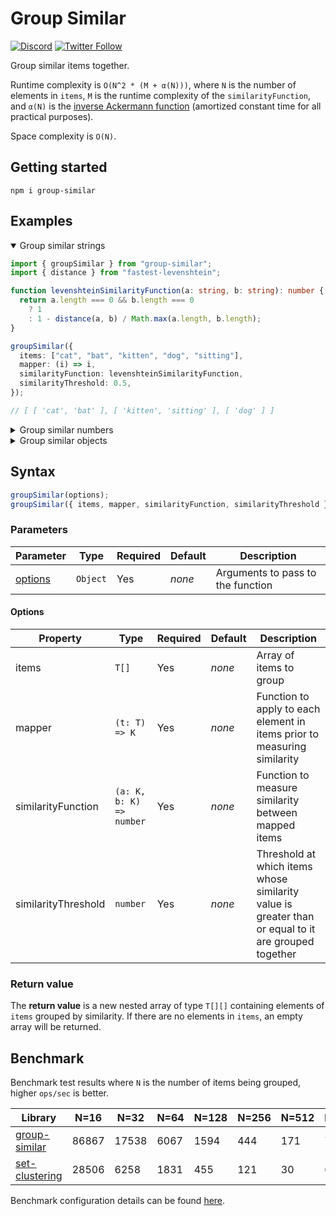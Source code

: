 # Group Similar

[![Discord](https://discord.com/api/guilds/258167954913361930/embed.png)](https://discord.gg/WjEFnzC) [![Twitter Follow](https://img.shields.io/twitter/follow/peterthehan.svg?style=social)](https://twitter.com/peterthehan)

Group similar items together.

Runtime complexity is `O(N^2 * (M + α(N)))`, where `N` is the number of elements in `items`, `M` is the runtime complexity of the `similarityFunction`, and `α(N)` is the [inverse Ackermann function](https://en.wikipedia.org/wiki/Disjoint-set_data_structure#Time_complexity) (amortized constant time for all practical purposes).

Space complexity is `O(N)`.

## Getting started

```
npm i group-similar
```

## Examples

<details open>

<summary>Group similar strings</summary>

```ts
import { groupSimilar } from "group-similar";
import { distance } from "fastest-levenshtein";

function levenshteinSimilarityFunction(a: string, b: string): number {
  return a.length === 0 && b.length === 0
    ? 1
    : 1 - distance(a, b) / Math.max(a.length, b.length);
}

groupSimilar({
  items: ["cat", "bat", "kitten", "dog", "sitting"],
  mapper: (i) => i,
  similarityFunction: levenshteinSimilarityFunction,
  similarityThreshold: 0.5,
});

// [ [ 'cat', 'bat' ], [ 'kitten', 'sitting' ], [ 'dog' ] ]
```

</details>

<details>

<summary>Group similar numbers</summary>

```ts
import { groupSimilar } from "group-similar";

function evenOddSimilarityFunction(a: number, b: number): number {
  return Number(a % 2 === b % 2);
}

groupSimilar({
  items: [1, 5, 10, 0, 2, 123],
  mapper: (i) => i,
  similarityFunction: evenOddSimilarityFunction,
  similarityThreshold: 1,
});

// [ [ 1, 5, 123 ], [ 10, 0, 2 ] ]
```

</details>

<details>

<summary>Group similar objects</summary>

```ts
import { groupSimilar } from "group-similar";
import { distance } from "fastest-levenshtein";

function nestedMapper(object: { a: { b: { value: string } } }): string {
  return object.a.b.value;
}

function levenshteinSimilarityFunction(a: string, b: string): number {
  return a.length === 0 && b.length === 0
    ? 1
    : 1 - distance(a, b) / Math.max(a.length, b.length);
}

groupSimilar({
  items: [
    { a: { b: { value: "sitting" } } },
    { a: { b: { value: "dog" } } },
    { a: { b: { value: "kitten" } } },
    { a: { b: { value: "bat" } } },
    { a: { b: { value: "cat" } } },
  ],
  mapper: nestedMapper,
  similarityFunction: levenshteinSimilarityFunction,
  similarityThreshold: 0.5,
});

// [
//   [{ a: { b: { value: "sitting" } } }, { a: { b: { value: "kitten" } } }],
//   [{ a: { b: { value: "dog" } } }],
//   [{ a: { b: { value: "bat" } } }, { a: { b: { value: "cat" } } }],
// ]
```

</details>

## Syntax

```ts
groupSimilar(options);
groupSimilar({ items, mapper, similarityFunction, similarityThreshold });
```

### Parameters

| Parameter           | Type     | Required | Default | Description                       |
| ------------------- | -------- | -------- | ------- | --------------------------------- |
| [options](#options) | `Object` | Yes      | _none_  | Arguments to pass to the function |

#### Options

| Property            | Type                     | Required | Default | Description                                                                                         |
| ------------------- | ------------------------ | -------- | ------- | --------------------------------------------------------------------------------------------------- |
| items               | `T[]`                    | Yes      | _none_  | Array of items to group                                                                             |
| mapper              | `(t: T) => K`            | Yes      | _none_  | Function to apply to each element in items prior to measuring similarity                            |
| similarityFunction  | `(a: K, b: K) => number` | Yes      | _none_  | Function to measure similarity between mapped items                                                 |
| similarityThreshold | `number`                 | Yes      | _none_  | Threshold at which items whose similarity value is greater than or equal to it are grouped together |

### Return value

The **return value** is a new nested array of type `T[][]` containing elements of `items` grouped by similarity. If there are no elements in `items`, an empty array will be returned.

## Benchmark

Benchmark test results where `N` is the number of items being grouped, higher `ops/sec` is better.

| Library                                                        | N=16  | N=32  | N=64 | N=128 | N=256 | N=512 | N=1024 | N=2048 |
| -------------------------------------------------------------- | ----- | ----- | ---- | ----- | ----- | ----- | ------ | ------ |
| [group-similar](https://www.npmjs.com/package/group-similar)   | 86867 | 17538 | 6067 | 1594  | 444   | 171   | 75     | 27     |
| [set-clustering](https://www.npmjs.com/package/set-clustering) | 28506 | 6258  | 1831 | 455   | 121   | 30    | 6      | 1      |

Benchmark configuration details can be found [here](./test/benchmark.ts).
